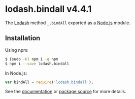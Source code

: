 # lodash.bindall v4.4.1

The [Lodash](https://lodash.com/) method `_.bindAll` exported as a [Node.js](https://nodejs.org/) module.

## Installation

Using npm:
```bash
$ {sudo -H} npm i -g npm
$ npm i --save lodash.bindall
```

In Node.js:
```js
var bindAll = require('lodash.bindall');
```

See the [documentation](https://lodash.com/docs#bindAll) or [package source](https://github.com/lodash/lodash/blob/4.4.1-npm-packages/lodash.bindall) for more details.
